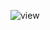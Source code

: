 ![view](https://github.com/Chicksqace/Wx_timer/assets/96372678/65a70a7b-38e4-4484-b4d6-3563d7e19d76)
